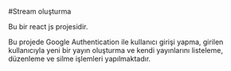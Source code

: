 #Stream oluşturma

Bu bir react js projesidir. 

Bu projede Google Authentication ile kullanıcı girişi yapma, girilen kullanıcıyla yeni bir yayın oluşturma ve kendi yayınlarını listeleme, düzenleme ve silme işlemleri yapılmaktadır. 